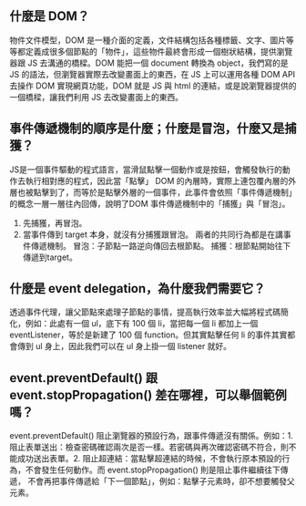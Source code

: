 ## 什麼是 DOM？
物件文件模型，DOM 是一種介面的定義，文件結構包括各種標籤、文字、圖片等等都定義成很多個節點的「物件」，這些物件最終會形成一個樹狀結構，提供瀏覽器跟 JS 去溝通的橋樑。DOM 能把一個 document 轉換為 object，我們寫的是 JS 的語法，但瀏覽器實際去改變畫面上的東西，在 JS 上可以運用各種 DOM API 去操作 DOM 實現網頁功能，DOM 就是 JS 與 html 的連結，或是說瀏覽器提供的一個橋樑，讓我們利用 JS 去改變畫面上的東西。

## 事件傳遞機制的順序是什麼；什麼是冒泡，什麼又是捕獲？
JS是一個事件驅動的程式語言，當滑鼠點擊一個動作或是按鈕，會觸發執行的動作去執行相對應的程式，因此當「點擊」	DOM 的內層時，實際上連包覆內層的外層也被點擊到了，而等於是點擊外層的一個事件，此事件會依照「事件傳遞機制」的概念一層一層往內回傳，說明了DOM 事件傳遞機制中的「捕獲」與「冒泡」。
1.	先捕獲，再冒泡。
2.	當事件傳到 target 本身，就沒有分捕獲跟冒泡。
兩者的共同行為都是在講事件傳遞機制。
冒泡：子節點一路逆向傳回去根節點。
捕獲：根節點開始往下傳遞到target。

## 什麼是 event delegation，為什麼我們需要它？
透過事件代理，讓父節點來處理子節點的事情，提高執行效率並大幅將程式碼簡化，例如：此處有一個 ul，底下有 100 個 li，當把每一個 li 都加上一個 eventListener，等於是新建了 100 個 function。但其實點擊任何 li 的事件其實都會傳到 ul 身上，因此我們可以在 ul 身上掛一個 listener 就好。

## event.preventDefault() 跟 event.stopPropagation() 差在哪裡，可以舉個範例嗎？
event.preventDefault() 阻止瀏覽器的預設行為，跟事件傳遞沒有關係。例如：1. 阻止表單送出：檢查密碼確認兩次是否一樣。若密碼與再次確認密碼不符合，則不能成功送出表單。2. 阻止超連結：當點擊超連結的時候，不會執行原本預設的行為，不會發生任何動作。而 event.stopPropagation() 則是阻止事件繼續往下傳遞， 不會再把事件傳遞給「下一個節點」，例如：點擊子元素時，卻不想要觸發父元素。
